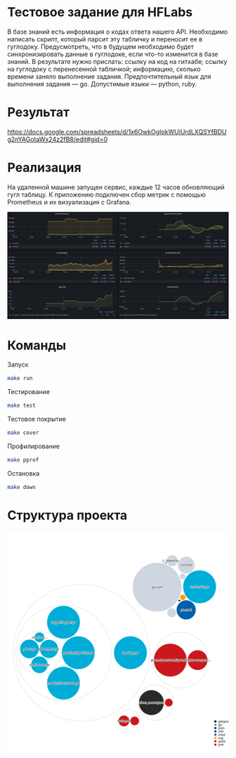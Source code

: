 # Тестовое задание для HFLabs

В базе знаний есть информация о кодах ответа нашего API.
Необходимо написать скрипт, который парсит эту табличку и переносит ее в гуглодоку. Предусмотреть, что в будущем необходимо будет синхронизировать данные в гуглодоке, если что-то изменится в базе знаний.
В результате нужно прислать:
ссылку на код на гитхабе;
ссылку на гуглодоку с перенесенной табличкой;
информацию, сколько времени заняло выполнение задания.
Предпочтительный язык для выполнения задания — go. Допустимые языки — python, ruby.

# Результат

https://docs.google.com/spreadsheets/d/1x6OwkOgIpkWUiUrdLXQSYfBDUg2nYAGotaWx24z2fB8/edit#gid=0

# Реализация

На удаленной машине запущен сервис, каждые 12 часов обновляющий гугл таблицу. К приложению подключен сбор метрик с помощью Prometheus и их визуализация c Grafana.

<a><img alt="screenshot" src="screenshot.png"></img></a>

# Команды

Запуск

```bash
make run
```

Тестирование
```bash
make test
```

Тестовое покрытие
```bash
make cover
```

Профилирование
```bash
make pprof
```

Остановка
```bash
make down
```

# Структура проекта

<a><img alt="screenshot2" src="diagram.svg"><a>
